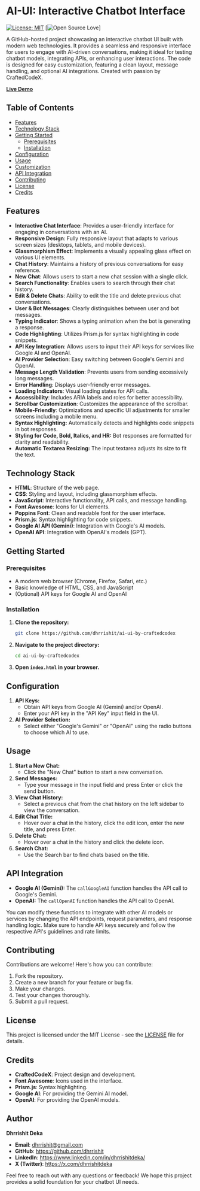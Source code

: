 # AI-UI: Interactive Chatbot Interface

[![License: MIT](https://img.shields.io/badge/License-MIT-yellow.svg)](https://opensource.org/licenses/MIT)
[![Open Source Love](https://badges.frapsoft.com/os/v1/open-source.svg?v=103)]


A GitHub-hosted project showcasing an interactive chatbot UI built with modern web technologies.  It provides a seamless and responsive interface for users to engage with AI-driven conversations, making it ideal for testing chatbot models, integrating APIs, or enhancing user interactions. The code is designed for easy customization, featuring a clean layout, message handling, and optional AI integrations.  Created with passion by CraftedCodeX.

[**Live Demo**](https://craftedcodex.vercel.app/AI-UI) 

## Table of Contents

- [Features](#features)
- [Technology Stack](#technology-stack)
- [Getting Started](#getting-started)
  - [Prerequisites](#prerequisites)
  - [Installation](#installation)
- [Configuration](#configuration)
- [Usage](#usage)
- [Customization](#customization)
- [API Integration](#api-integration)
- [Contributing](#contributing)
- [License](#license)
- [Credits](#credits)

## Features

*   **Interactive Chat Interface**: Provides a user-friendly interface for engaging in conversations with an AI.
*   **Responsive Design**: Fully responsive layout that adapts to various screen sizes (desktops, tablets, and mobile devices).
*   **Glassmorphism Effect**: Implements a visually appealing glass effect on various UI elements.
*   **Chat History**: Maintains a history of previous conversations for easy reference.
*   **New Chat**: Allows users to start a new chat session with a single click.
*   **Search Functionality**: Enables users to search through their chat history.
*   **Edit & Delete Chats**: Ability to edit the title and delete previous chat conversations.
*   **User & Bot Messages**: Clearly distinguishes between user and bot messages.
*   **Typing Indicator**: Shows a typing animation when the bot is generating a response.
*   **Code Highlighting**: Utilizes Prism.js for syntax highlighting in code snippets.
*   **API Key Integration**: Allows users to input their API keys for services like Google AI and OpenAI.
*   **AI Provider Selection**:  Easy switching between Google's Gemini and OpenAI.
*   **Message Length Validation**:  Prevents users from sending excessively long messages.
*   **Error Handling**:  Displays user-friendly error messages.
*   **Loading Indicators**: Visual loading states for API calls.
*   **Accessibility**: Includes ARIA labels and roles for better accessibility.
*   **Scrollbar Customization**: Customizes the appearance of the scrollbar.
*   **Mobile-Friendly**: Optimizations and specific UI adjustments for smaller screens including a mobile menu.
*   **Syntax Highlighting:** Automatically detects and highlights code snippets in bot responses.
*   **Styling for Code, Bold, Italics, and HR:** Bot responses are formatted for clarity and readability.
*   **Automatic Textarea Resizing:** The input textarea adjusts its size to fit the text.

## Technology Stack

*   **HTML**: Structure of the web page.
*   **CSS**: Styling and layout, including glassmorphism effects.
*   **JavaScript**:  Interactive functionality, API calls, and message handling.
*   **Font Awesome**: Icons for UI elements.
*   **Poppins Font**:  Clean and readable font for the user interface.
*   **Prism.js**: Syntax highlighting for code snippets.
*   **Google AI API (Gemini)**: Integration with Google's AI models.
*   **OpenAI API**: Integration with OpenAI's models (GPT).

## Getting Started

### Prerequisites

*   A modern web browser (Chrome, Firefox, Safari, etc.)
*   Basic knowledge of HTML, CSS, and JavaScript
*   (Optional) API keys for Google AI and OpenAI

### Installation

1.  **Clone the repository:**

    ```bash
    git clone https://github.com/dhrrishit/ai-ui-by-craftedcodex
    ```

2.  **Navigate to the project directory:**

    ```bash
    cd ai-ui-by-craftedcodex
    ```

3.  **Open `index.html` in your browser.**

## Configuration

1.  **API Keys:**
    *   Obtain API keys from Google AI (Gemini) and/or OpenAI.
    *   Enter your API key in the "API Key" input field in the UI.
2.  **AI Provider Selection:**
    *   Select either "Google's Gemini" or "OpenAI" using the radio buttons to choose which AI to use.

## Usage

1.  **Start a New Chat:**
    *   Click the "New Chat" button to start a new conversation.
2.  **Send Messages:**
    *   Type your message in the input field and press Enter or click the send button.
3.  **View Chat History:**
    *   Select a previous chat from the chat history on the left sidebar to view the conversation.
4.  **Edit Chat Title:**
    *   Hover over a chat in the history, click the edit icon, enter the new title, and press Enter.
5.  **Delete Chat:**
    *   Hover over a chat in the history and click the delete icon.
6.  **Search Chat:**
     * Use the Search bar to find chats based on the title.


## API Integration

*   **Google AI (Gemini):** The `callGoogleAI` function handles the API call to Google's Gemini.
*   **OpenAI:** The `callOpenAI` function handles the API call to OpenAI.

You can modify these functions to integrate with other AI models or services by changing the API endpoints, request parameters, and response handling logic.  Make sure to handle API keys securely and follow the respective API's guidelines and rate limits.

## Contributing

Contributions are welcome!  Here's how you can contribute:

1.  Fork the repository.
2.  Create a new branch for your feature or bug fix.
3.  Make your changes.
4.  Test your changes thoroughly.
5.  Submit a pull request.

## License

This project is licensed under the MIT License - see the [LICENSE](LICENSE) file for details.

## Credits

*   **CraftedCodeX**:  Project design and development.
*   **Font Awesome**: Icons used in the interface.
*   **Prism.js**: Syntax highlighting.
*   **Google AI**: For providing the Gemini AI model.
*   **OpenAI**: For providing the OpenAI models.


## Author
**Dhrrishit Deka**
- **Email**: dhrrishit@gmail.com
- **GitHub**: https://github.com/dhrrishit
- **LinkedIn**: https://www.linkedin.com/in/dhrrishitdeka/
- **X (Twitter)**: https://x.com/dhrrishitdeka

Feel free to reach out with any questions or feedback! We hope this project provides a solid foundation for your chatbot UI needs.
